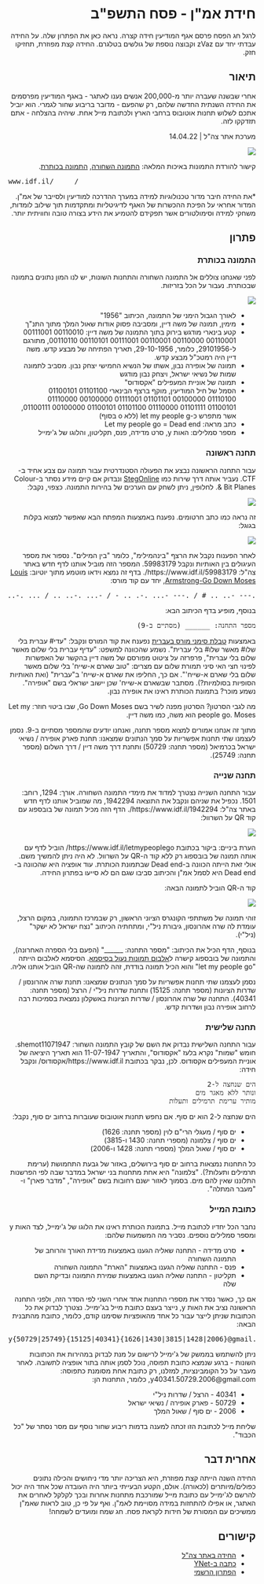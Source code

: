 <div dir="rtl">
<h1>חידת אמ"ן - פסח התשפ"ב</h1>
<p>
לרגל חג הפסח פרסם אגף המודיעין חידה קצרה. נראה כאן את הפתרון שלה. על החידה עבדתי יחד עם zVaz וקבוצה נוספת של גולשים בטלגרם. החידה קצת מפוזרת, תחזיקו חזק.
</p>

<h2>תיאור</h2>
<p>
אחרי שבשנה שעברה יותר מ-200,000 אנשים נענו לאתגר - באגף המודיעין מפרסמים את החידה השנתית החדשה שלהם, רק שהפעם - מדובר בריבוע שחור לגמרי. הוא יוביל אתכם לשלוש תחנות אוטובוס ברחבי הארץ ולכתובת מייל אחת. שיהיה בהצלחה - אתם תזדקקו לזה.

מערכת אתר צה"ל | 14.04.22 
</p>

![](images/shemot11071947.jpg)

<p>
קישור להורדת התמונות באיכות המלאה: <a href="https://www.idf.il/media/il2jhotv/letmypeoplego.png?optimize=false">התמונה השחורה</a>, <a href="https://www.idf.il/media/t45dusgz/letmypeoplego.png">התמונה בכותרת</a>.
</p>

<pre dir="ltr" style="text-align: left">
www.idf.il/_____/
</pre>


<p>
*את החידה חיבר מדור טכנולוגיות למידה במערך ההדרכה למודיעין ולסייבר של אמ"ן. המדור אחראי על הפיכת ההכשרות של האגף לדיגיטליות ומתקדמות תוך שילוב לומדות, משחקי למידה וסימולטורים אשר תפקידם להטמיע את הידע בצורה טובה וחוויתית יותר.
</p>

<h2>פתרון</h2>

<h3>התמונה בכותרת</h3>

<p>
לפני שאנחנו צוללים אל התמונה השחורה והתחנות השונות, יש לנו המון נתונים בתמונה שבכותרת. נעבור על הכל בזריזות.
</p>

![](images/letmypeoplego-small.png)

<ul>
    <li>לאורך הגבול הימני של התמונה, הכיתוב "1956"</li>
    <li>מימין, תמונה של משה דיין, ומסביבה פסוק אודות שאול המלך מתוך התנ"ך</li>
    <li>קטע בינארי מודגש בירוק בתוך התמונה של משה דיין: 00110010 00111001 00110001 00110000 00110001 00111001 00110101 00110110, מתורגם ל-29101956, כלומר, 29-10-1956, תאריך הפתיחה של מבצע קדש. משה דיין היה רמטכ"ל מבצע קדש.</li>
    <li>תמונה של אופירה נבון, אשתו של הנשיא החמישי יצחק נבון. מסביב לתמונה שמות של נשיאי ישראל, ויצחק נבון מודגש</li>
    <li>תמונה של אוניית המעפילים "אקסודוס"</li>
    <li>הסמל של חיל המודיעין, מוקף ברצף הבינארי 01101100 01100101 01110100 00100000 01101101 01111001 00100000 01110000 01100101 01101111 01110000 01101100 01100101 00100000 01100111, אשר מתפרש כ-let my people g (ללא o בסוף)</li>
    <li>כתב מראה: Let my people go = Dead end</li>
    <li>מספר סמלילים: האות y, סרט מדידה, פנס, תקליטון, והלוגו של ג'ימייל</li>
</ul>


<h3>תחנה ראשונה</h3>

<p>
עבור התחנה הראשונה נבצע את הפעולה הסטנדרטית עבור תמונה עם צבע אחיד ב-CTF. נעביר אותה דרך שירות כמו <a href="https://stegonline.georgeom.net/">StegOnline</a> ונבדוק אם קיים מידע נסתר ב-Colour & Bit Planes. לחלופין, ניתן לשחק עם הערכים של בהירות התמונה. כצפוי, נקבל:
</p>

![](images/image_rgb_3.png)

<p>
זה נראה כמו כתב חרטומים. נפענח באמצעות המפתח הבא שאפשר למצוא בקלות בגוגל:
</p>

![](images/Hieroglyphs-Hebrew.jpg)

<p>
לאחר הפענוח נקבל את הרצף "בינהמילימ", כלומר "בין המילים". נספור את מספר העיגולים בין האותיות ונקבל 59983179. המספר הזה מוביל אותנו לדף חדש באתר צה"ל: https://www.idf.il/59983179/. בדף זה נמצא וידאו מוטמע מתוך יוטיוב: <a href="https://www.youtube.com/watch?v=SP5EfwBWgg0">Louis Armstrong-Go Down Moses</a>, יחד עם קוד מורס:
</p>

<pre>
.--- -.. .. # / .--- -... .-. .. - / -... .-.. .. / ... .-.. . # / -- .- ... .-. / ... .-.. . # / -... .-.. .. / .--- -... .-. .. -
</pre>

<p>
בנוסף, מופיע בדף הכיתוב הבא:
</p>

<pre>
מספר התחנה: ______ (מסתיים ב-9)
</pre>

<p>
באמצעות <a href="https://stwww1.weizmann.ac.il/communication/?p=132">טבלת סימני מורס בעברית</a> נפענח את קוד המורס ונקבל: "עדי# עברית בלי שלו# מאשר שלו# בלי עברית". נשמע שהכוונה למשפט: "עדיף עברית בלי שלום מאשר שלום בלי עברית", פרפרזה על ציטוט מפורסם של משה דיין בהקשר של האפשרות לפינוי חצי האי סיני תמורת שלום עם מצרים: "טוב שארם א-שייח' בלי שלום מאשר שלום בלי שארם א-שייח'".  אם כך, החליפו את שארם א-שייח' ב"עברית" (ואת האותיות הסופיות בסולמיות?). מסתבר שבשארם א-שייח' שכן יישוב ישראלי בשם "אופירה". נשמע מוכר? בתמונת הכותרת ראינו את אופירה נבון. 
</p>

<p>
מה לגבי הסרטון? הסרטון מפנה לשיר בשם Go Down Moses, שבו ביטוי חוזר: Let my people go. Moses הוא משה, כמו משה דיין.
</p>

<p>
מתוך זה אנחנו אמורים למצוא מספר תחנה, ואנחנו יודעים שהמספר מסתיים ב-9. נסמן לעצמנו שתי תחנות אפשריות על סמך הנתונים שמצאנו: תחנת פארק אופירה / נשיאי ישראל בכרמיאל (מספר תחנה: 50729) ותחנת דרך משה דיין / דרך השלום (מספר תחנה: 25749).
</p>

<h3>תחנה שנייה</h3>
<p>
עבור התחנה השנייה נצטרך למדוד את מימדי התמונה השחורה. אורך: 1294, רוחב: 1501. נכפיל את שניהם ונקבל את התוצאה 1942294, מה שמוביל אותנו לדף חדש באתר צה"ל: https://www.idf.il/1942294/. הדף הזה מכיל תמונה של בובספוג עם קוד QR על השרוול:
</p>

![](images/bob.png)

<p>
הערת ביניים: ביקור בכתובת https://www.idf.il/letmypeoplego/ הוביל לדף עם אותה תמונה של בובספוג רק ללא קוד ה-QR על השרוול. לא היה ניתן להמשיך משם. אולי זאת הייתה הכוונה ב-Dead end שבתמונת הכותרת. עוד אופציה היא שהכוונה ב-Dead end היא לסמל אמ"ן והכיתוב סביבו שגם הם לא סייעו בפתרון החידה.
</p>

<p>
קוד ה-QR הוביל לתמונה הבאה:
</p>


![](images/congress-small.png)

<p>
זוהי תמונה של משתתפי הקונגרס הציוני הראשון, רק שבמרכז התמונה, במקום הרצל, עומדת לה שרה אהרונסון, גיבורת ניל"י, ומתחתיה הכיתוב "נצח ישראל לא ישקר" (ניל"י).
</p>

<p>
בנוסף, הדף הכיל את הכיתוב: "מספר התחנה: ______" (הפעם בלי הספרה האחרונה), והתמונה של בובספוג קישרה ל<a href="https://ibb.co/album/N1dz7q">אלבום תמונות נעול בסיסמא</a>. הסיסמא לאלבום הייתה "let my people go" והוא הכיל תמונה בודדת, זהה לתמונה שה-QR הוביל אותנו אליה.
</p>

<p>
נסמן לעצמנו שתי תחנות אפשריות על סמך הנתונים שמצאנו: תחנת שרה אהרונסון / שדרות הציונות (מספר תחנה: 15125) ותחנת שדרות ניל"י / הרצל (מספר תחנה: 40341). התחנה של שרה אהרונסון / שדרות הציונות באשקלון נמצאת בסמיכות רבה לרחוב אופירה נבון ושדרות קדש.
</p>

<h3>תחנה שלישית</h3>
<p>
עבור התחנה השלישית נבדוק את השם של קובץ התמונה השחור: shemot11071947. חומש "שמות" נקרא בלעז "אקסודוס", והתאריך 11-07-1947 הוא תאריך היציאה של אוניית המעפילים אקסודוס. לכן, נבקר בכתובת https://www.idf.il/אקסודוס/ ונקבל חידה:
</p>

<pre>
הים שנחצה ל-2
ונותר ללא מאגר מים
מותיר ערימת תרמילים ותעלות
</pre>

<p>
הים שנחצה ל-2 הוא ים סוף. אם נחפש תחנות אוטובוס שעוברות ברחוב ים סוף, נקבל:
</p>

<ul>
    <li>ים סוף / מעגלי הרי"ם לוין (מספר תחנה: 1626)</li>
    <li>ים סוף / צלמונה (מספרי תחנה: 1430 ו-3815)</li>
    <li>ים סוף / שאול המלך (מספרי תחנה: 1428 ו-2006)</li>
</ul>


<p>
כל התחנות נמצאות ברחוב ים סוף בירושלים, באזור של גבעת התחמושת (ערימת תרמילים ותעלות?). "צלמונה" היא אחת מתחנות בני ישראל במדבר שבה לפי הפרשנות התלוננו שאין להם מים. 
בסמוך לאזור ישנם רחובות בשם "אופירה", "מדבר פארן" ו-"מעבר המתלה". 
</p>

<h3>כתובת המייל</h3>
<p>
נחבר הכל יחדיו לכתובת מייל. בתמונת הכותרת ראינו את הלוגו של ג'ימייל, לצד האות y ומספר סמלילים נוספים. נסביר מה המשמעות שלהם:
</p>

<ul>
    <li>סרט מדידה - התחנה שאליה הגענו באמצעות מדידת האורך והרוחב של התמונה השחורה</li>
    <li>פנס - התחנה שאליה הגענו באמצעות "הארת" התמונה השחורה</li>
    <li>תקליטון - התחנה שאליה הגענו באמצעות שמירת התמונה ובדיקת השם שלה</li>
</ul>

<p>
אם כך, כאשר נסדר את מספרי התחנות אחד אחרי השני לפי הסדר הזה, ולפני התחנה הראשונה נציב את האות y, נייצר בעצם כתובת מייל בג'ימייל. נצטרך לבדוק את כל הכתובות שניתן לייצר עבור כל אחד מהאופציות שסימנו קודם, כלומר, כתובת מהתבנית הבאה:
</p>

<pre dir="ltr">
y{50729|25749}{15125|40341}{1626|1430|3815|1428|2006}@gmail.com
</pre>

<p>
ניתן להשתמש בממשק של ג'ימייל לרישום על מנת לבדוק במהירות את הכתובות השונות - ברגע שנמצא כתובת תפוסה, נוכל לסמן אותה בתור אופציה לתשובה. לאחר מעבר על כל הקומבינציות, למזלנו, רק כתובת אחת מסומנת כתפוסה: y40341.50729.2006@gmail.com, כלומר, התחנות הן:
</p>

<ul>
    <li>40341 - הרצל / שדרות ניל"י</li>
    <li>50729 - פארק אופירה / נשיאי ישראל</li>
    <li>2006 - ים סוף / שאול המלך</li>
</ul>

<p>
שליחת מייל לכתובת הזו זכתה למענה בדמות ריבוע שחור נוסף עם מסר נסתר של "כל הכבוד".
</p>

<h2>אחרית דבר</h2>

<p>
החידה השנה הייתה קצת מפוזרת, היא הצריכה יותר מדי ניחושים והכילה נתונים כפולים/מיותרים (לכאורה). אולם, הקטע הבעייתי ביותר היה העובדה שכל אחד היה יכול להרשם לג'ימייל עם כתובת מייל שמורכבת מתחנות אחרות ובכך לקלקל לאחרים את האתגר, או אפילו להתחזות במידה מסויימת לאמ"ן. ואף על פי כן, טוב לראות שאמ"ן ממשיכים עם המסורת של חידות לקראת פסח. חג שמח ומועדים לשמחה!
</p>


<h2>קישורים</h2>
<ul>
    <li><a href="https://www.idf.il/56783/">החידה באתר צה"ל</a></li>
    <li><a href="https://www.ynet.co.il/news/article/by5l11112n5">כתבה ב-YNet</a>
    <li><a href="https://www.idf.il/%D7%90%D7%AA%D7%A8%D7%99-%D7%99%D7%97%D7%99%D7%93%D7%95%D7%AA/%D7%90%D7%92%D7%A3-%D7%94%D7%9E%D7%95%D7%93%D7%99%D7%A2%D7%99%D7%9F/%D7%9B%D7%9C-%D7%94%D7%9B%D7%AA%D7%91%D7%95%D7%AA/2022/%D7%97%D7%99%D7%93%D7%AA-%D7%90%D7%9E%D7%9F-%D7%90%D7%9E-%D7%9F-%D7%A4%D7%AA%D7%A8%D7%95%D7%9F-%D7%A7%D7%A9%D7%94-%D7%94%D7%9B%D7%99-%D7%97%D7%9B%D7%9E%D7%99%D7%9D-%D7%A8%D7%9E%D7%96-2022-%D7%A8%D7%99%D7%91%D7%95%D7%A2-%D7%A9%D7%97%D7%95%D7%A8-%D7%A4%D7%A1%D7%97-%D7%9E%D7%95%D7%93%D7%99%D7%A2%D7%99%D7%9F/">הפתרון הרשמי</a>
</ul>

</div>